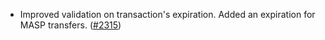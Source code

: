 - Improved validation on transaction's expiration. Added an expiration for MASP
  transfers. ([\#2315](https://github.com/anoma/namada/pull/2315))